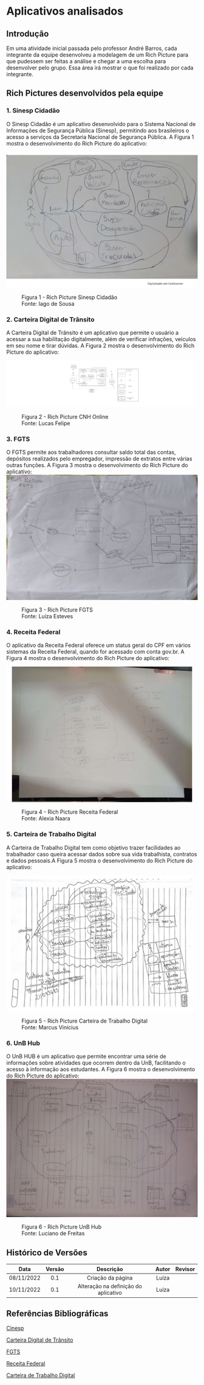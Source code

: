# Aplicativos analisados

## Introdução

Em uma atividade inicial passada pelo professor André Barros, cada integrante da equipe desenvolveu a modelagem de um Rich Picture para que pudessem ser feitas a análise e chegar a uma escolha para desenvolver pelo grupo. Essa área irá mostrar o que foi realizado por cada integrante.

## Rich Pictures desenvolvidos pela equipe

### 1. Sinesp Cidadão
O Sinesp Cidadão é um aplicativo desenvolvido para o Sistema Nacional de Informações de Segurança Pública (Sinesp), permitindo aos brasileiros o acesso a serviços da Secretaria Nacional de Segurança Pública. A Figura 1 mostra o desenvolvimento do Rich Picture do aplicativo:

![Iago](../assets/richPictures/IagoRich.jpg)

<figure markdown >
  <figcaption>Figura 1 - Rich Picture Sinesp Cidadão</figcaption>
  <figcaption>Fonte: Iago de Sousa</figcaption>
</figure>

### 2. Carteira Digital de Trânsito
A Carteira Digital de Trânsito é um aplicativo que permite o usuário a acessar a sua habilitação digitalmente, além de verificar infrações, veículos em seu nome e tirar dúvidas. A Figura 2 mostra o desenvolvimento do Rich Picture do aplicativo:


![Lucas Felipe](../assets/richPictures/LucasRich.jpg)
<figure markdown>
  <figcaption>Figura 2 - Rich Picture CNH Online</figcaption>
  <figcaption>Fonte: Lucas Felipe</figcaption>
</figure>

### 3. FGTS

O FGTS permite aos trabalhadores consultar saldo total das contas, depósitos realizados pelo empregador, impressão de extratos entre várias outras funções. A Figura 3 mostra o desenvolvimento do Rich Picture do aplicativo:
![Luíza](../assets/richPictures/LuizaRich.jpg)

<figure markdown >
  <figcaption>Figura 3 - Rich Picture FGTS</figcaption>
  <figcaption>Fonte: Luíza Esteves</figcaption>
</figure>

### 4. Receita Federal
O aplicativo da Receita Federal oferece um status geral do CPF em vários sistemas da Receita Federal, quando for acessado com conta gov.br. A Figura 4 mostra o desenvolvimento do Rich Picture do aplicativo:

![Alexia](../assets/richPictures/AlexiaRich.jpg)

<figure markdown >
  <figcaption>Figura 4 - Rich Picture Receita Federal</figcaption>
  <figcaption>Fonte: Alexia Naara</figcaption>
</figure>

### 5. Carteira de Trabalho Digital
A Carteira de Trabalho Digital tem como objetivo trazer facilidades ao trabalhador caso queira acessar dados sobre sua vida trabalhista, contratos e dados pessoais.A Figura 5 mostra o desenvolvimento do Rich Picture do aplicativo:

![Marcus](../assets/richPictures/MarcusRich.jpg)

<figure markdown >
  <figcaption>Figura 5 - Rich Picture Carteira de Trabalho Digital</figcaption>
  <figcaption>Fonte: Marcus Vinícius</figcaption>
</figure>


### 6. UnB Hub
O UnB HUB é um aplicativo que permite encontrar uma série de informações sobre atividades que ocorrem dentro da UnB, facilitando o acesso à informação aos estudantes. A Figura 6 mostra o desenvolvimento do Rich Picture do aplicativo:
![Luciano](../assets/richPictures/LucianoRich.jpg)
<figure markdown >
  <figcaption>Figura 6 - Rich Picture UnB Hub</figcaption>
  <figcaption>Fonte: Luciano de Freitas</figcaption>
</figure>

## Histórico de Versões

| Data | Versão | Descrição | Autor | Revisor |
| :--: | :----: | :-------: | :---: | :---: |
| 08/11/2022 | 0.1 | Criação da página | Luíza || Marcus |
| 10/11/2022 | 0.1 | Alteração na definição do aplicativo | Luíza || Marcus |

## Referências Bibliográficas

[Cinesp](https://play.google.com/store/apps/details?id=br.gov.sinesp.cidadao.android&hl=pt_BR&gl=US&pli=1)

[Carteira Digital de Trânsito](https://play.google.com/store/apps/details?id=br.gov.serpro.cnhe&hl=pt)

[FGTS](https://play.google.com/store/apps/details?id=br.gov.caixa.fgts.trabalhador&hl=pt_BR&gl=US)

[Receita Federal](https://play.google.com/store/apps/details?id=br.gov.economia.receita.rfb&hl=pt_BR&gl=US)

[Carteira de Trabalho Digital](https://play.google.com/store/apps/details?id=br.gov.dataprev.carteiradigital)